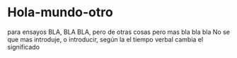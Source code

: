 # Hola-mundo-otro
para ensayos
BLA, BLA BLA, pero de otras cosas pero mas bla bla bla
No se que mas introduje, o introducir, según la el tiempo verbal cambia el significado
